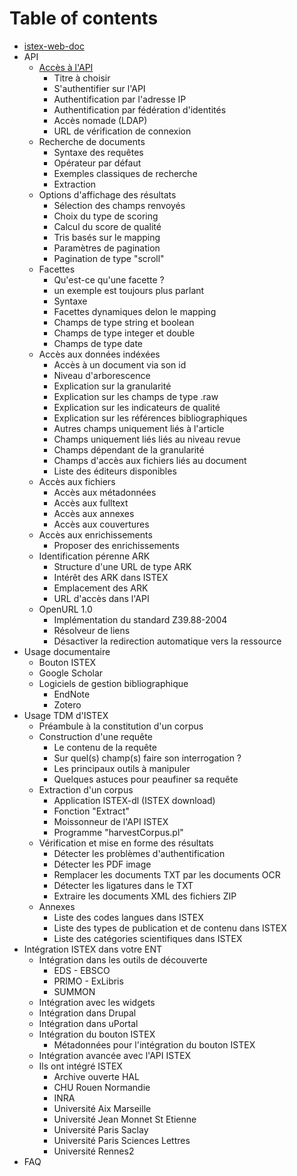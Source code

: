 # Table of contents

* [istex-web-doc](README.md)
* API
  * [Accès à l'API](api/acces-a-lapi/README.md)
    * Titre à choisir
    * S'authentifier sur l'API
    * Authentification par l'adresse IP
    * Authentification par fédération d'identités
    * Accès nomade \(LDAP\)
    * URL de vérification de connexion
  * Recherche de documents
    * Syntaxe des requêtes
    * Opérateur par défaut
    * Exemples classiques de recherche
    * Extraction
  * Options d'affichage des résultats
    * Sélection des champs renvoyés
    * Choix du type de scoring
    * Calcul du score de qualité
    * Tris basés sur le mapping
    * Paramètres de pagination
    * Pagination de type "scroll"
  * Facettes
    * Qu'est-ce qu'une facette ?
    * un exemple est toujours plus parlant
    * Syntaxe
    * Facettes dynamiques delon le mapping
    * Champs de type string et boolean
    * Champs de type integer et double
    * Champs de type date
  * Accès aux données indéxées
    * Accès à un document via son id
    * Niveau d'arborescence
    * Explication sur la granularité
    * Explication sur les champs de type .raw
    * Explication sur les indicateurs de qualité
    * Explication sur les références bibliographiques
    * Autres champs uniquement liés à l'article
    * Champs uniquement liés liés au niveau revue
    * Champs dépendant de la granularité
    * Champs d'accès aux fichiers liés au document
    * Liste des éditeurs disponibles
  * Accès aux fichiers
    * Accès aux métadonnées
    * Accès aux fulltext
    * Accès aux annexes
    * Accès aux couvertures
  * Accès aux enrichissements
    * Proposer des enrichissements
  * Identification pérenne ARK
    * Structure d'une URL de type ARK
    * Intérêt des ARK dans ISTEX
    * Emplacement des ARK
    * URL d'accès dans l'API
  * OpenURL 1.0
    * Implémentation du standard Z39.88-2004
    * Résolveur de liens
    * Désactiver la redirection automatique vers la ressource
* Usage documentaire
  * Bouton ISTEX
  * Google Scholar
  * Logiciels de gestion bibliographique
    * EndNote
    * Zotero
* Usage TDM d'ISTEX
  * Préambule à la constitution d'un corpus
  * Construction d'une requête
    * Le contenu de la requête
    * Sur quel\(s\) champ\(s\) faire son interrogation ?
    * Les principaux outils à manipuler
    * Quelques astuces pour peaufiner sa requête
  * Extraction d'un corpus
    * Application ISTEX-dl \(ISTEX download\)
    * Fonction "Extract"
    * Moissonneur de l'API ISTEX
    * Programme "harvestCorpus.pl"
  * Vérification et mise en forme des résultats
    * Détecter les problèmes d'authentification
    * Détecter les PDF image
    * Remplacer les documents TXT par les documents OCR
    * Détecter les ligatures dans le TXT
    * Extraire les documents XML des fichiers ZIP
  * Annexes
    * Liste des codes langues dans ISTEX
    * Liste des types de publication et de contenu dans ISTEX
    * Liste des catégories scientifiques dans ISTEX
* Intégration ISTEX dans votre ENT
  * Intégration dans les outils de découverte
    * EDS - EBSCO
    * PRIMO - ExLibris
    * SUMMON
  * Intégration avec les widgets
  * Intégration dans Drupal
  * Intégration dans uPortal
  * Intégration du bouton ISTEX
    * Métadonnées pour l'intégration du bouton ISTEX
  * Intégration avancée avec l'API ISTEX
  * Ils ont intégré ISTEX
    * Archive ouverte HAL
    * CHU Rouen Normandie
    * INRA
    * Université Aix Marseille
    * Université Jean Monnet St Etienne
    * Université Paris Saclay
    * Université Paris Sciences Lettres
    * Université Rennes2
* FAQ

